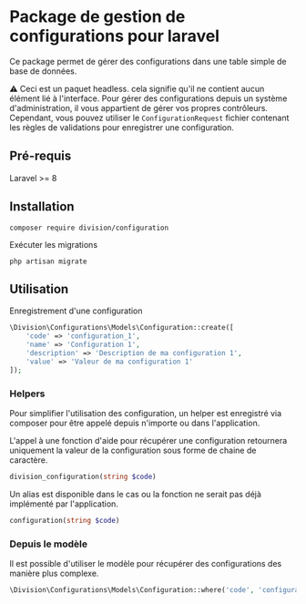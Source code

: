 # Package de gestion de configurations pour laravel

Ce package permet de gérer des configurations dans une table simple de base de données.

⚠️ Ceci est un paquet headless. cela signifie qu'il ne contient aucun élément lié à l'interface. 
Pour gérer des configurations depuis un système d'administration, il vous appartient de gérer vos propres contrôleurs.
Cependant, vous pouvez utiliser le `ConfigurationRequest` fichier contenant les règles de validations pour enregistrer une configuration.

## Pré-requis
Laravel >= 8

## Installation

```shell
composer require division/configuration
```

Exécuter les migrations

```shell
php artisan migrate
```

## Utilisation 

Enregistrement d'une configuration

```php
\Division\Configurations\Models\Configuration::create([
    'code' => 'configuration_1',
    'name' => 'Configuration 1',
    'description' => 'Description de ma configuration 1',
    'value' => 'Valeur de ma configuration 1'
]);
```

### Helpers
Pour simplifier l'utilisation des configuration, un helper est enregistré via composer
pour être appelé depuis n'importe ou dans l'application. 

L'appel à une fonction d'aide pour récupérer une configuration retournera uniquement la valeur 
de la configuration sous forme de chaine de caractère.

```php
division_configuration(string $code)
```

Un alias est disponible dans le cas ou la fonction ne serait pas déjà implémenté par l'application.

```php
configuration(string $code)
```

### Depuis le modèle 
Il est possible d'utiliser le modèle pour récupérer des configurations des manière plus complexe. 

```php
\Division\Configurations\Models\Configuration::where('code', 'configuration_1')->first())
```
